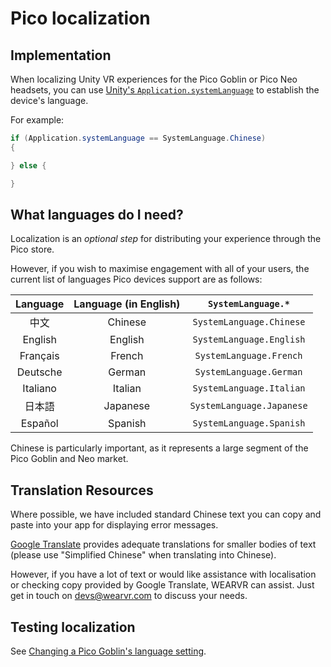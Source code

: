 # Pico localization

## Implementation

When localizing Unity VR experiences for the Pico Goblin or Pico Neo headsets, you can use [Unity's `Application.systemLanguage`](https://docs.unity3d.com/ScriptReference/SystemLanguage.html) to establish the device's language.

For example:

```cs
if (Application.systemLanguage == SystemLanguage.Chinese)
{

} else {

}
```

## What languages do I need?

Localization is an *optional step* for distributing your experience through the Pico store.

However, if you wish to maximise engagement with all of your users, the current list of languages Pico devices support are as follows:

| Language | Language (in English) | `SystemLanguage.*` |
| :---: | :---: | :---: |
| 中文 | Chinese | `SystemLanguage.Chinese` |
| English | English | `SystemLanguage.English` |
| Français | French | `SystemLanguage.French` |
| Deutsche | German | `SystemLanguage.German` |
| Italiano | Italian | `SystemLanguage.Italian` |
| 日本語 | Japanese | `SystemLanguage.Japanese` |
| Español | Spanish | `SystemLanguage.Spanish` |

Chinese is particularly important, as it represents a large segment of the Pico Goblin and Neo market.

## Translation Resources

Where possible, we have included standard Chinese text you can copy and paste into your app for displaying error messages.

[Google Translate](https://translate.google.co.uk/) provides adequate translations for smaller bodies of text (please use "Simplified Chinese" when translating into Chinese). 

However, if you have a lot of text or would like assistance with localisation or checking copy provided by Google Translate, WEARVR can assist. Just get in touch on devs@wearvr.com to discuss your needs.

## Testing localization

See [Changing a Pico Goblin's language setting](/docs/changing-pico-goblins-language-setting.md).
